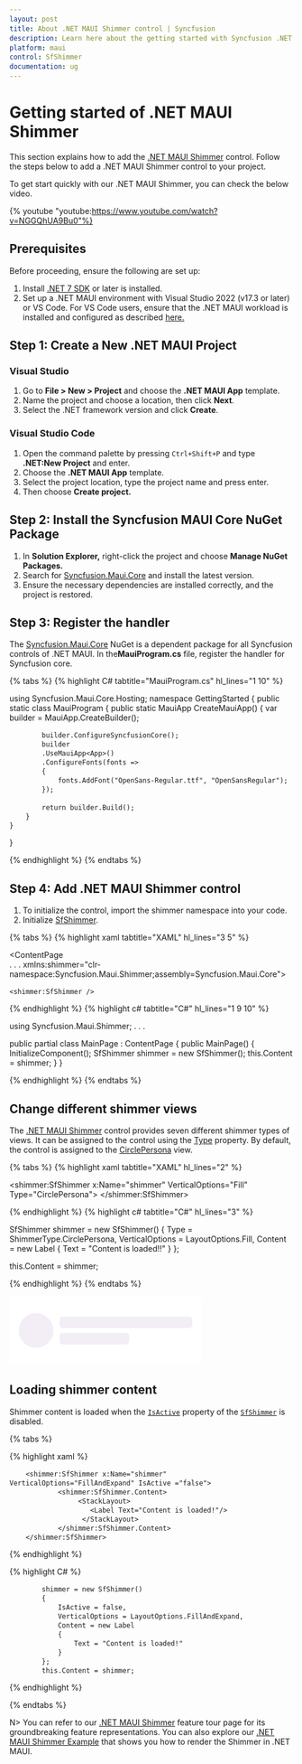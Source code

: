 ```yaml
---
layout: post
title: About .NET MAUI Shimmer control | Syncfusion
description: Learn here about the getting started with Syncfusion .NET MAUI Shimmer (SfShimmer) control, its elements and more.
platform: maui
control: SfShimmer
documentation: ug
---
```


# Getting started of .NET MAUI Shimmer

This section explains how to add the [.NET MAUI Shimmer](https://www.syncfusion.com/maui-controls/maui-shimmer) control. Follow the steps below to add a .NET MAUI Shimmer control to your project.

To get start quickly with our .NET MAUI Shimmer, you can check the below video.

{% youtube
"youtube:https://www.youtube.com/watch?v=NGGQhUA9Bu0"%}

## Prerequisites

Before proceeding, ensure the following are set up:
1. Install [.NET 7 SDK](https://dotnet.microsoft.com/en-us/download/dotnet/7.0) or later is installed.
2. Set up a .NET MAUI environment with Visual Studio 2022 (v17.3 or later) or VS Code. For VS Code users, ensure that the .NET MAUI workload is installed and configured as described [here.](https://learn.microsoft.com/en-us/dotnet/maui/get-started/installation?view=net-maui-8.0&tabs=visual-studio-code)

## Step 1: Create a New .NET MAUI Project

### Visual Studio

1. Go to **File > New > Project** and choose the **.NET MAUI App** template.
2. Name the project and choose a location, then click **Next**.
3. Select the .NET framework version and click **Create**.

### Visual Studio Code

1. Open the command palette by pressing `Ctrl+Shift+P` and type **.NET:New Project** and enter.
2. Choose the **.NET MAUI App** template.
3. Select the project location, type the project name and press enter.
4. Then choose **Create project.**

## Step 2: Install the Syncfusion MAUI Core NuGet Package

1. In **Solution Explorer,** right-click the project and choose **Manage NuGet Packages.**
2. Search for [Syncfusion.Maui.Core](https://www.nuget.org/packages/Syncfusion.Maui.Core/) and install the latest version.
3. Ensure the necessary dependencies are installed correctly, and the project is restored.

## Step 3: Register the handler

The [Syncfusion.Maui.Core](https://www.nuget.org/packages/Syncfusion.Maui.Core/) NuGet is a dependent package for all Syncfusion controls of .NET MAUI. In the**MauiProgram.cs** file, register the handler for Syncfusion core.

{% tabs %}
{% highlight C# tabtitle="MauiProgram.cs" hl_lines="1 10" %}

using Syncfusion.Maui.Core.Hosting;
namespace GettingStarted
{
    public static class MauiProgram
    {
        public static MauiApp CreateMauiApp()
        {
            var builder = MauiApp.CreateBuilder();

            builder.ConfigureSyncfusionCore();
            builder
            .UseMauiApp<App>()
            .ConfigureFonts(fonts =>
            {
                fonts.AddFont("OpenSans-Regular.ttf", "OpenSansRegular");
            });

            return builder.Build();
        }
    }
}

{% endhighlight %}
{% endtabs %}

## Step 4: Add .NET MAUI Shimmer control

1. To initialize the control, import the shimmer namespace into your code.
2. Initialize [SfShimmer](https://help.syncfusion.com/cr/maui/Syncfusion.Maui.Shimmer.SfShimmer.html).

{% tabs %}
{% highlight xaml tabtitle="XAML" hl_lines="3 5" %}

<ContentPage   
    . . .
    xmlns:shimmer="clr-namespace:Syncfusion.Maui.Shimmer;assembly=Syncfusion.Maui.Core">

    <shimmer:SfShimmer />
</ContentPage>

{% endhighlight %}
{% highlight c# tabtitle="C#" hl_lines="1 9 10" %}

using Syncfusion.Maui.Shimmer;
. . .

public partial class MainPage : ContentPage
{
    public MainPage()
    {
        InitializeComponent();
        SfShimmer shimmer = new SfShimmer();
        this.Content = shimmer;
    }
}

{% endhighlight %}
{% endtabs %}

## Change different shimmer views

The [.NET MAUI Shimmer](https://help.syncfusion.com/cr/maui/Syncfusion.Maui.Shimmer.SfShimmer.html) control provides seven different shimmer types of views. It can be assigned to the control using the [Type](https://help.syncfusion.com/cr/maui/Syncfusion.Maui.Shimmer.SfShimmer.html#Syncfusion_Maui_Shimmer_SfShimmer_Type) property. By default, the control is assigned to the [CirclePersona](https://help.syncfusion.com/cr/maui/Syncfusion.Maui.Shimmer.ShimmerType.html#Syncfusion_Maui_Shimmer_ShimmerType_CirclePersona) view.

{% tabs %}
{% highlight xaml tabtitle="XAML" hl_lines="2" %}

<shimmer:SfShimmer x:Name="shimmer" VerticalOptions="Fill"
                   Type="CirclePersona">
    <StackLayout>
        <Label
            Text="Content is loaded!"
            HorizontalOptions="CenterAndExpand"
            VerticalOptions="CenterAndExpand">
        </Label>
    </StackLayout>
</shimmer:SfShimmer>

{% endhighlight %}
{% highlight c# tabtitle="C#" hl_lines="3" %}

SfShimmer shimmer = new SfShimmer()
   {
      Type = ShimmerType.CirclePersona,
      VerticalOptions = LayoutOptions.Fill,
      Content = new Label
      {
         Text = "Content is loaded!!"
      }
   };

   this.Content = shimmer;

{% endhighlight %}
{% endtabs %}

![Circle persona shimmer view in .NET MAUI.](images/overview/maui-circle-persona.gif)

## Loading shimmer content

Shimmer content is loaded when the [`IsActive`](https://help.syncfusion.com/cr/maui/Syncfusion.Maui.Shimmer.SfShimmer.html#Syncfusion_Maui_Shimmer_SfShimmer_IsActive) property of the [`SfShimmer`](https://help.syncfusion.com/cr/maui/Syncfusion.Maui.Shimmer.SfShimmer.html) is disabled.

{% tabs %} 

{% highlight xaml %} 

        <shimmer:SfShimmer x:Name="shimmer" VerticalOptions="FillAndExpand" IsActive ="false">
                <shimmer:SfShimmer.Content>
                     <StackLayout>
                        <Label Text="Content is loaded!"/>
                      </StackLayout>
                </shimmer:SfShimmer.Content>
        </shimmer:SfShimmer>

{% endhighlight %}

{% highlight C# %} 

            shimmer = new SfShimmer()
            {
                IsActive = false,
                VerticalOptions = LayoutOptions.FillAndExpand,
                Content = new Label
                {
                    Text = "Content is loaded!"
                }
            };
            this.Content = shimmer;

{% endhighlight %}

{% endtabs %}

N> You can refer to our [.NET MAUI Shimmer](https://www.syncfusion.com/maui-controls/maui-shimmer) feature tour page for its groundbreaking feature representations. You can also explore our [.NET MAUI Shimmer Example](https://github.com/syncfusion/maui-demos/tree/master/MAUI/Shimmer) that shows you how to render the Shimmer in .NET MAUI.
